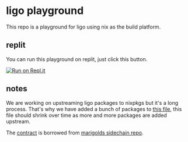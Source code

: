 # ligo playground

This repo is a playground for ligo using nix as the build platform.

## replit

You can run this playground on replit, just click this button.

[![Run on Repl.it](https://repl.it/badge/github/ulrikstrid/replit-ligo)](https://repl.it/github/ulrikstrid/replit-ligo)

## notes

We are working on upstreaming ligo packages to nixpkgs but it's a long process.
That's why we have added a bunch of packages to [this file](./nix/default.nix), this file should shrink over time as more and more packages are added upstream.

The [contract](./consensus.mligo) is borrowed from [marigolds sidechain repo](https://github.com/marigold-dev/sidechains).
